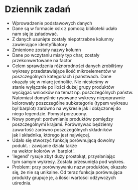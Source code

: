 # Dziennik zadań
- Wprowadzenie podstawowych danych
- Dane są w formacie xslx z pomocą biblioteki udało  
nam się je załadować.
- Z danych usunięte zostały niepotrzebne kolumny  
zawierające identyfikatory
- Zmienione zostały nazwy kolumn
- Dane po wczytaniu miały typ char, zostały  
przekonwertowane na factor
- Celem sprawdzenia różnorodności danych zrobiliśmy  
wykresy przedstawiające ilość mikroelementów w  
poszczególnych kategoriach i państwach. Dane  
okazały się w miarę jednolite. Nie niesteśmy w  
stanie wyłącznie po ilości dużej grupy  produktów  
wyciągać wniosków na temat np. poszczególnych państw.  
Natomiast domyślnie rysowane wykresy niepoprawnie  
kolorowały poszczególne subkategorie (typem wykresu  
był barplot) zarówno na wykresie jak i dołączonej do  
niego legendzie. Pomysł porzucony.
- Nowy pomysł: porównianie produktów pomiędzy  
poszczególnymi krajami. Porównywac będziemy  
zawartość zarówno poszczególnych składników  
jak i składnika, którego jest najwięcej.
- Udało się stworzyć funkcję porównującą dowolny  
podukt. : zawijanie działa także  
na wektor kolorów w 'barplot'.
- 'legend' rysuje zbyt duży prostokąt, przysłaniając  
tym samym wykresy. Została przesunięta pod wykres.
- Problem: przy porównywaniu nazw produktów, okazało  
się, że nie są unikalne. Od teraz funkcja porównująca  
produkty grupuje je, a ilości wartości odżywczych  
uśrednia.


